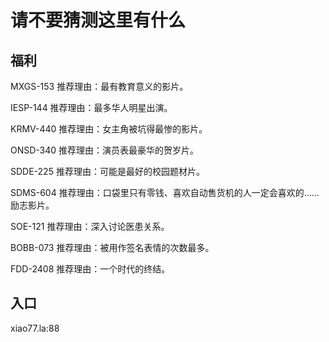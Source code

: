 
请不要猜测这里有什么
==================

福利
----

MXGS-153
推荐理由：最有教育意义的影片。

IESP-144
推荐理由：最多华人明星出演。

KRMV-440
推荐理由：女主角被坑得最惨的影片。

ONSD-340
推荐理由：演员表最豪华的贺岁片。

SDDE-225
推荐理由：可能是最好的校园题材片。

SDMS-604
推荐理由：口袋里只有零钱、喜欢自动售货机的人一定会喜欢的……励志影片。

SOE-121
推荐理由：深入讨论医患关系。

BOBB-073
推荐理由：被用作签名表情的次数最多。

FDD-2408
推荐理由：一个时代的终结。

入口
-----

xiao77.la:88